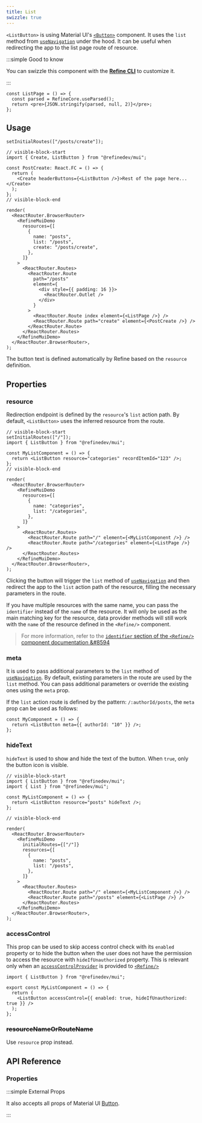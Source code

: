 ```yaml
---
title: List
swizzle: true
---
```


`<ListButton>` is using Material UI's [`<Button>`](https://ant.design/components/button/) component. It uses the `list` method from [`useNavigation`](/docs/routing/hooks/use-navigation) under the hood. It can be useful when redirecting the app to the list page route of resource.

:::simple Good to know

You can swizzle this component with the [**Refine CLI**](/docs/packages/list-of-packages) to customize it.

:::

```tsx live shared
const ListPage = () => {
  const parsed = RefineCore.useParsed();
  return <pre>{JSON.stringify(parsed, null, 2)}</pre>;
};
```

## Usage

```tsx live previewHeight=340px
setInitialRoutes(["/posts/create"]);

// visible-block-start
import { Create, ListButton } from "@refinedev/mui";

const PostCreate: React.FC = () => {
  return (
    <Create headerButtons={<ListButton />}>Rest of the page here...</Create>
  );
};
// visible-block-end

render(
  <ReactRouter.BrowserRouter>
    <RefineMuiDemo
      resources={[
        {
          name: "posts",
          list: "/posts",
          create: "/posts/create",
        },
      ]}
    >
      <ReactRouter.Routes>
        <ReactRouter.Route
          path="/posts"
          element={
            <div style={{ padding: 16 }}>
              <ReactRouter.Outlet />
            </div>
          }
        >
          <ReactRouter.Route index element={<ListPage />} />
          <ReactRouter.Route path="create" element={<PostCreate />} />
        </ReactRouter.Route>
      </ReactRouter.Routes>
    </RefineMuiDemo>
  </ReactRouter.BrowserRouter>,
);
```

The button text is defined automatically by Refine based on the `resource` definition.

## Properties

### resource

Redirection endpoint is defined by the `resource`'s `list` action path. By default, `<ListButton>` uses the inferred resource from the route.

```tsx live disableScroll previewHeight=120px
// visible-block-start
setInitialRoutes(["/"]);
import { ListButton } from "@refinedev/mui";

const MyListComponent = () => {
  return <ListButton resource="categories" recordItemId="123" />;
};
// visible-block-end

render(
  <ReactRouter.BrowserRouter>
    <RefineMuiDemo
      resources={[
        {
          name: "categories",
          list: "/categories",
        },
      ]}
    >
      <ReactRouter.Routes>
        <ReactRouter.Route path="/" element={<MyListComponent />} />
        <ReactRouter.Route path="/categories" element={<ListPage />} />
      </ReactRouter.Routes>
    </RefineMuiDemo>
  </ReactRouter.BrowserRouter>,
);
```

Clicking the button will trigger the `list` method of [`useNavigation`](/docs/routing/hooks/use-navigation) and then redirect the app to the `list` action path of the resource, filling the necessary parameters in the route.

If you have multiple resources with the same name, you can pass the `identifier` instead of the `name` of the resource. It will only be used as the main matching key for the resource, data provider methods will still work with the `name` of the resource defined in the `<Refine/>` component.

> For more information, refer to the [`identifier` section of the `<Refine/>` component documentation &#8594](/docs/core/refine-component#identifier)

### meta

It is used to pass additional parameters to the `list` method of [`useNavigation`](/docs/routing/hooks/use-navigation). By default, existing parameters in the route are used by the `list` method. You can pass additional parameters or override the existing ones using the `meta` prop.

If the `list` action route is defined by the pattern: `/:authorId/posts`, the `meta` prop can be used as follows:

```tsx
const MyComponent = () => {
  return <ListButton meta={{ authorId: "10" }} />;
};
```

### hideText

`hideText` is used to show and hide the text of the button. When `true`, only the button icon is visible.

```tsx live disableScroll previewHeight=120px
// visible-block-start
import { ListButton } from "@refinedev/mui";
import { List } from "@refinedev/mui";

const MyListComponent = () => {
  return <ListButton resource="posts" hideText />;
};

// visible-block-end

render(
  <ReactRouter.BrowserRouter>
    <RefineMuiDemo
      initialRoutes={["/"]}
      resources={[
        {
          name: "posts",
          list: "/posts",
        },
      ]}
    >
      <ReactRouter.Routes>
        <ReactRouter.Route path="/" element={<MyListComponent />} />
        <ReactRouter.Route path="/posts" element={<ListPage />} />
      </ReactRouter.Routes>
    </RefineMuiDemo>
  </ReactRouter.BrowserRouter>,
);
```

### accessControl

This prop can be used to skip access control check with its `enabled` property or to hide the button when the user does not have the permission to access the resource with `hideIfUnauthorized` property. This is relevant only when an [`accessControlProvider`](/docs/authorization/access-control-provider) is provided to [`<Refine/>`](/docs/core/refine-component)

```tsx
import { ListButton } from "@refinedev/mui";

export const MyListComponent = () => {
  return (
    <ListButton accessControl={{ enabled: true, hideIfUnauthorized: true }} />
  );
};
```

### ~~resourceNameOrRouteName~~ <PropTag deprecated />

Use `resource` prop instead.

## API Reference

### Properties

<PropsTable module="@refinedev/mui/ListButton" />

:::simple External Props

It also accepts all props of Material UI [Button](https://mui.com/material-ui/api/button/).

:::
